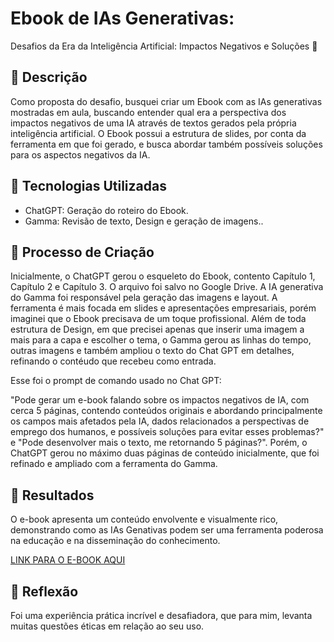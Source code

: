 # Ebook de IAs Generativas:
Desafios da Era da Inteligência Artificial: Impactos Negativos e Soluções
 🌌

## 📒 Descrição
Como proposta do desafio, busquei criar um Ebook com as IAs generativas mostradas em aula, buscando entender qual era a perspectiva dos impactos negativos de uma IA através de textos gerados pela própria inteligência artificial. O Ebook possui a estrutura de slides, por conta da ferramenta em que foi gerado, e busca abordar também possíveis soluções para os aspectos negativos da IA.

## 🤖 Tecnologias Utilizadas
- ChatGPT: Geração do roteiro do Ebook. 
- Gamma: Revisão de texto, Design e geração de imagens..

## 🧐 Processo de Criação
Inicialmente, o ChatGPT gerou o esqueleto do Ebook, contento Capítulo 1, Capítulo 2 e Capítulo 3. O arquivo foi salvo no Google Drive. A IA generativa do Gamma foi responsável pela geração das imagens e layout. A ferramenta é mais focada em slides e apresentações empresariais, porém imaginei que o Ebook precisava de um toque profissional. Além de toda estrutura de Design, em que precisei apenas que inserir uma imagem a mais para a capa e escolher o tema, o Gamma gerou as linhas do tempo, outras imagens e também ampliou o texto do Chat GPT em detalhes, refinando o contéudo que recebeu como entrada.

Esse foi o prompt de comando usado no Chat GPT:

"Pode gerar um e-book falando sobre os impactos negativos de IA, com cerca 5 páginas, contendo conteúdos originais e abordando principalmente os campos mais afetados pela IA, dados relacionados a perspectivas de emprego dos humanos, e possíveis soluções para evitar esses problemas?" e "Pode desenvolver mais o texto, me retornando 5 páginas?".
Porém, o ChatGPT gerou no máximo duas páginas de conteúdo inicialmente, que foi refinado e ampliado com a ferramenta do Gamma. 

## 🚀 Resultados
O e-book apresenta um conteúdo envolvente e visualmente rico, demonstrando como as IAs Genativas podem ser uma ferramenta poderosa na educação e na disseminação do conhecimento.

[LINK PARA O E-BOOK AQUI]()

## 💭 Reflexão
Foi uma experiência prática incrível e desafiadora, que para mim, levanta muitas questões éticas em relação ao seu uso. 
